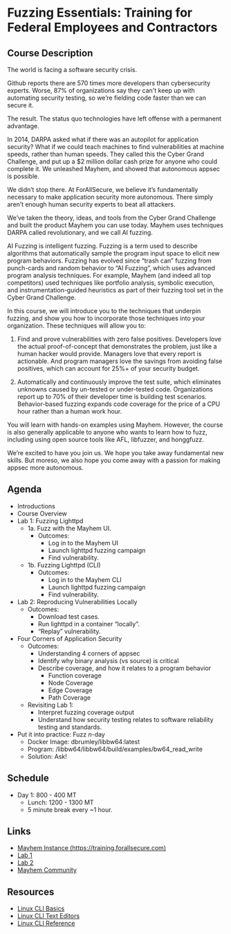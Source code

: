 # Fuzzing Essentials: Training for Federal Employees and Contractors

## Course Description

The world is facing a software security crisis.

Github reports there are 570 times more developers  than cybersecurity experts.
Worse, 87% of organizations say they can't keep up with automating security
testing, so we’re fielding code faster than we can secure it.

The result. The status quo technologies have left  offense with a permanent
advantage.

In 2014, DARPA asked what if there was an autopilot for application security?
What if we could teach machines to find vulnerabilities at machine speeds,
rather than human speeds. They called this the Cyber Grand Challenge, and put up
a $2 million dollar cash prize for anyone who could complete it.  We unleashed
Mayhem, and showed that autonomous appsec is possible.

We didn’t stop there. At ForAllSecure, we believe it’s fundamentally necessary
to make application security more autonomous.  There simply aren’t enough human
security experts to beat all attackers.

We’ve taken the theory, ideas, and tools from the Cyber Grand Challenge and
built the product Mayhem you can use today.  Mayhem uses techniques DARPA
called revolutionary, and we call AI fuzzing.

AI Fuzzing is intelligent fuzzing. Fuzzing is a term used to describe algorithms
that automatically sample the program input space to elicit new program
behaviors.  Fuzzing has evolved since “trash can” fuzzing from punch-cards and
random behavior to “AI Fuzzing”, which uses advanced program analysis
techniques.  For example, Mayhem (and indeed all top competitors) used
techniques like portfolio analysis, symbolic execution, and
instrumentation-guided heuristics as part of their fuzzing tool set in the
Cyber Grand Challenge.

In this course, we will introduce you to the techniques that underpin fuzzing,
and show you how to incorporate those techniques into your organization. These
techniques will allow you to:

1. Find and prove vulnerabilities with zero false
positives.  Developers love the actual proof-of-concept that demonstrates the
problem, just like a human hacker would provide. Managers love that every
report is actionable. And program managers love the savings from avoiding false
positives, which can account for 25%+ of your security budget.

2. Automatically and continuously improve the test suite, which eliminates
unknowns caused by un-tested or under-tested code. Organizations report up to
70% of their developer time is building test scenarios. Behavior-based fuzzing
expands code coverage for the price of a CPU hour rather than a human work hour.

You will learn with hands-on examples using Mayhem. However, the course is also
generally applicable to anyone who wants to learn how to fuzz, including using
open source tools like AFL, libfuzzer, and honggfuzz.

We’re excited to have you join us.  We hope you take away fundamental new
skills. But moreso, we also hope you come away with a passion for making appsec
more autonomous.

## Agenda

- Introductions
- Course Overview
- Lab 1: Fuzzing Lighttpd
    - 1a. Fuzz with the Mayhem UI.
        - Outcomes:
            - Log in to the Mayhem UI
            - Launch lighttpd fuzzing campaign
            - Find vulnerability.
    - 1b. Fuzzing Lighttpd (CLI)
        - Outcomes:
            - Log in to the Mayhem CLI
            - Launch lighttpd fuzzing campaign
            - Find vulnerability.
- Lab 2: Reproducing Vulnerabilities Locally
    - Outcomes:
        - Download test cases.
        - Run lighttpd in a container “locally”.
        - “Replay” vulnerability.
- Four Corners of Application Security
    - Outcomes:
        - Understanding 4 corners of appsec
        - Identify why binary analysis (vs source) is critical
        - Describe coverage, and how it relates to a program behavior
            - Function coverage
            - Node Coverage
            - Edge Coverage
            - Path Coverage
    - Revisiting Lab 1:
        - Interpret fuzzing coverage output
        - Understand how security testing relates to software reliability testing and standards.
- Put it into practice: Fuzz $n$-day
    - Docker Image: dbrumley/libbw64:latest
    - Program: /libbw64/libbw64/build/examples/bw64_read_write
    - Solution: Ask!

## Schedule

* Day 1: 800 - 400 MT
  * Lunch: 1200 - 1300 MT
  * 5 minute break every ~1 hour.

## Links

* [Mayhem Instance (https://training.forallsecure.com)](https://training.forallsecure.com)
* [Lab 1](lab1.md)
* [Lab 2](lab2.md)
* [Mayhem Community](https://community.forallsecure.com)

## Resources

* [Linux CLI Basics](https://youtu.be/MhlWCja5JwE)
* [Linux CLI Text Editors](https://youtu.be/j83TDCMkBlM)
* [Linux CLI Reference](assets/Linux_Useful_Commands.pdf)

